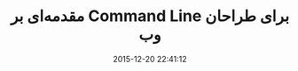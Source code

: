 ---
layout: post
title: "مقدمه‌ای بر Command Line برای طراحان وب"
date: 2015-12-20 22:41:12
section: article
tags: tools
link: "http://hive.ir/%D9%85%D9%82%D8%AF%D9%85%D9%87%E2%80%8C%D8%A7%DB%8C-%D8%A8%D8%B1-command-line-%D8%A8%D8%B1%D8%A7%DB%8C-%D8%B7%D8%B1%D8%A7%D8%AD%D8%A7%D9%86-%D9%88%D8%A8/"
user: "نوید کاشانی"
user_link: "http://navid.kashani.ir/"
---